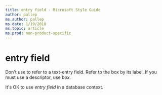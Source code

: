 ```yaml
---
title: entry field - Microsoft Style Guide
author: pallep
ms.author: pallep
ms.date: 1/19/2018
ms.topic: article
ms.prod: non-product-specific
---
```


# entry field

Don't use to refer to a text-entry field. Refer to the box by its label. If you must use a descriptor, use *box*.

It's OK to use *entry field* in a database context.
